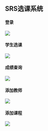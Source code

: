 ## SRS选课系统


#### 登录

![](https://github.com/todayi/SRS-system/blob/master/SRS-project-master/%E6%88%AA%E5%9B%BE/%E7%99%BB%E5%BD%95.png)

#### 学生选课

![](https://github.com/todayi/SRS-system/blob/master/SRS-project-master/%E6%88%AA%E5%9B%BE/%E5%AD%A6%E7%94%9F%E9%80%89%E8%AF%BE.png)
#### 成绩查询

![](https://github.com/todayi/SRS-system/blob/master/SRS-project-master/%E6%88%AA%E5%9B%BE/%E6%88%90%E7%BB%A9%E6%9F%A5%E8%AF%A2.png)
#### 添加教师

![](https://github.com/todayi/SRS-system/blob/master/SRS-project-master/%E6%88%AA%E5%9B%BE/%E6%B7%BB%E5%8A%A0%E6%95%99%E5%B8%88.png)
#### 添加课程

![](https://github.com/todayi/SRS-system/blob/master/SRS-project-master/%E6%88%AA%E5%9B%BE/%E5%A2%9E%E5%8A%A0%E8%AF%BE%E7%A8%8B.png)
